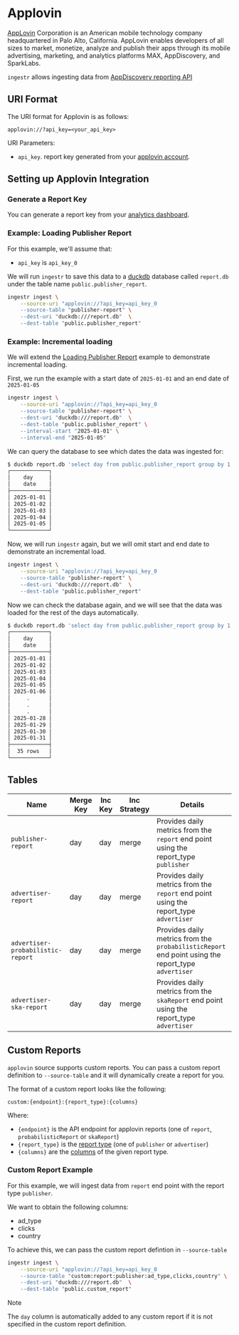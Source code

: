 # Applovin
[AppLovin](https://www.applovin.com/) Corporation is an American mobile technology company headquartered in Palo Alto, California. AppLovin enables developers of all sizes to market, monetize, analyze and publish their apps through its mobile advertising, marketing, and analytics platforms MAX, AppDiscovery, and SparkLabs.

`ingestr` allows ingesting data from [AppDiscovery reporting API](https://developers.applovin.com/en/app-discovery/api/reporting-api/)

## URI Format

The URI format for Applovin is as follows:
```
applovin://?api_key=<your_api_key>
```

URI Parameters:
* `api_key`. report key generated from your [applovin account](https://www.applovin.com/analytics#keys).

## Setting up Applovin Integration

### Generate a Report Key
You can generate a report key from your [analytics dashboard](https://www.applovin.com/analytics#keys).

### Example: Loading Publisher Report

For this example, we'll assume that:
* `api_key` is `api_key_0`

We will run `ingestr` to save this data to a [duckdb](https://duckdb.org/) database called `report.db` under the table name `public.publisher_report`.

```sh
ingestr ingest \
    --source-uri "applovin://?api_key=api_key_0
    --source-table "publisher-report" \
    --dest-uri "duckdb:///report.db"  \
    --dest-table "public.publisher_report" 
```

### Example: Incremental loading

We will extend the [Loading Publisher Report](#example-loading-publisher-report) example to demonstrate incremental loading.

First, we run the example with a start date of `2025-01-01` and an end date of `2025-01-05`

```sh
ingestr ingest \
    --source-uri "applovin://?api_key=api_key_0
    --source-table "publisher-report" \
    --dest-uri "duckdb:///report.db"  \
    --dest-table "public.publisher_report" \
    --interval-start "2025-01-01" \
    --interval-end "2025-01-05" 
```

We can query the database to see which dates the data was ingested for:

```sh
$ duckdb report.db 'select day from public.publisher_report group by 1'
┌────────────┐
│    day     │
│    date    │
├────────────┤
│ 2025-01-01 │
│ 2025-01-02 │
│ 2025-01-03 │
│ 2025-01-04 │
│ 2025-01-05 │
└────────────┘
```
Now, we will run `ingestr` again, but we will omit start and end date to demonstrate an incremental load.

```sh
ingestr ingest \
    --source-uri "applovin://?api_key=api_key_0
    --source-table "publisher-report" \
    --dest-uri "duckdb:///report.db"  \
    --dest-table "public.publisher_report" 
```

Now we can check the database again, and we will see that the data was loaded for the rest of the days automatically.
```sh
$ duckdb report.db 'select day from public.publisher_report group by 1'
┌────────────┐
│    day     │
│    date    │
├────────────┤
│ 2025-01-01 │
│ 2025-01-02 │
│ 2025-01-03 │
│ 2025-01-04 │
│ 2025-01-05 │
│ 2025-01-06 │
│     .      │
│     .      │
│     .      │
│ 2025-01-28 │
│ 2025-01-29 │
│ 2025-01-30 │
│ 2025-01-31 │
├────────────┤
│  35 rows   │
└────────────┘
```

## Tables

| Name | Merge Key | Inc Key | Inc Strategy |  Details |
| --------------- | ----------- | --------------- | ------------------- | ---------------------------------------------------------------------------------------------------------------------------------------------- |
| `publisher-report` | day | day | merge| Provides daily metrics from the `report` end point using the report_type `publisher` |
| `advertiser-report` | day | day | merge| Provides daily metrics from the `report` end point using the report_type `advertiser`|
| `advertiser-probabilistic-report` | day | day | merge| Provides daily metrics from the `probabilisticReport` end point using the report_type `advertiser` |
| `advertiser-ska-report` | day | day | merge| Provides daily metrics from the `skaReport` end point using the report_type `advertiser` |

## Custom Reports

`applovin` source supports custom reports. You can pass a custom report definition to `--source-table` and it will dynamically create a report for you.

The format of a custom report looks like the following:
```
custom:{endpoint}:{report_type}:{columns}
```
Where:
* `{endpoint}` is the API endpoint for applovin reports (one of `report`, `probabilisticReport` or `skaReport`)
* `{report_type}` is the [report type](https://developers.applovin.com/en/app-discovery/api/reporting-api#required-parameters) (one of `publisher` or `advertiser`)
* `{columns}` are the [columns](https://developers.applovin.com/en/app-discovery/api/reporting-api#allowed-publisher-columns) of the given report type.


### Custom Report Example
For this example, we will ingest data from `report` end point with the report type `publisher`.

We want to obtain the following columns:
* ad_type
* clicks
* country

To achieve this, we can pass the custom report defintion in `--source-table`

```sh
ingestr ingest \
    --source-uri "applovin://?api_key=api_key_0
    --source-table "custom:report:publisher:ad_type,clicks,country" \
    --dest-uri "duckdb:///report.db"  \
    --dest-table "public.custom_report" 
```

> [!NOTE]
> The `day` column is automatically added to any custom report if it is not specified in the custom report definition.